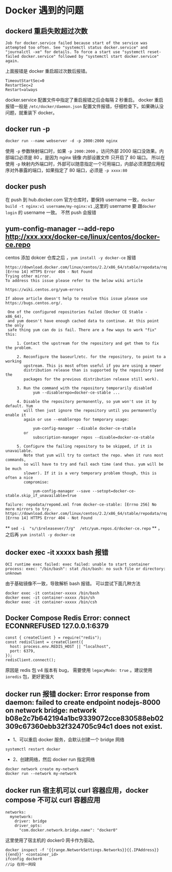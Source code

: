 # Docker 遇到的问题

## dockerd 重启失败超过次数

`Job for docker.service failed because start of the service was attempted too often. See "systemctl status docker.service" and "journalctl -xe" for details. To force a start use "systemctl reset-failed docker.service" followed by "systemctl start docker.service" again.`

上面报错是 docker 重启超过次数后报错。

```
TimeoutStartSec=0
RestartSec=2
Restart=always
```

docker.service 配置文件中指定了重启报错之后会每隔 2 秒重启。 docker 重启报错一般是 `/etc/docker/daemon.json` 配置文件报错，仔细检查下。如果确认没问题，就重装下 docker。

## docker run -p

`docker run --name webserver -d -p 2000:2000 nginx`

使用 `-p` 参数映射端口时，如果 `-p 2000:2000` 。访问外部 2000 端口没效果。内部端口必须是 80 。是因为 nginx 镜像 内部设置文件 只开启了 80 端口。 所以在使用 `-p` 映射内外端口时，外部可以随意指定一个可用端口，内部必须清楚应用程序对外暴露的端口，如果指定了 80 端口，必须是 `-p xxxx:80`

## docker push

在 push 到 hub.docker.com 官方仓库时，要保持 username 一致，`docker build -t nginx:v1 username/my-nginx:v1` ,这里的 username 要 跟`docker login` 的 username 一致。 不然 push 会报错

## yum-config-manager --add-repo http://xxx.xxx/docker-ce/linux/centos/docker-ce.repo

centos 添加 dokcer 仓库之后 ，`yum install -y docker-ce` 报错

```
https://download.docker.com/linux/centos/2.2/x86_64/stable/repodata/repomd.xml: [Errno 14] HTTPS Error 404 - Not Found
Trying other mirror.
To address this issue please refer to the below wiki article

https://wiki.centos.org/yum-errors

If above article doesn't help to resolve this issue please use https://bugs.centos.org/.

 One of the configured repositories failed (Docker CE Stable - x86_64),
 and yum doesn't have enough cached data to continue. At this point the only
 safe thing yum can do is fail. There are a few ways to work "fix" this:

     1. Contact the upstream for the repository and get them to fix the problem.

     2. Reconfigure the baseurl/etc. for the repository, to point to a working
        upstream. This is most often useful if you are using a newer
        distribution release than is supported by the repository (and the
        packages for the previous distribution release still work).

     3. Run the command with the repository temporarily disabled
            yum --disablerepo=docker-ce-stable ...

     4. Disable the repository permanently, so yum won't use it by default. Yum
        will then just ignore the repository until you permanently enable it
        again or use --enablerepo for temporary usage:

            yum-config-manager --disable docker-ce-stable
        or
            subscription-manager repos --disable=docker-ce-stable

     5. Configure the failing repository to be skipped, if it is unavailable.
        Note that yum will try to contact the repo. when it runs most commands,
        so will have to try and fail each time (and thus. yum will be be much
        slower). If it is a very temporary problem though, this is often a nice
        compromise:

            yum-config-manager --save --setopt=docker-ce-stable.skip_if_unavailable=true

failure: repodata/repomd.xml from docker-ce-stable: [Errno 256] No more mirrors to try.
https://download.docker.com/linux/centos/2.2/x86_64/stable/repodata/repomd.xml: [Errno 14] HTTPS Error 404 - Not Found
```

** `sed -i  "s/\$releasever/7/g"  /etc/yum.repos.d/docker-ce.repo` ** ， 之后再 `yum install -y docker-ce`

## docker exec -it xxxxx bash 报错

```
OCI runtime exec failed: exec failed: unable to start container process: exec: "/bin/bash": stat /bin/bash: no such file or directory: unknown
```

由于基础镜像不一致，导致解析 bash 报错。 可以尝试下面几种方法

```
docker exec -it container-xxxxx /bin/bash
docker exec -it container-xxxxx /bin/sh
docker exec -it container-xxxxx /bin/csh
```

## Docker Compose Redis Error: connect ECONNREFUSED 127.0.0.1:6379

```
const { createClient } = require("redis");
const redisClient = createClient({
  host: process.env.REDIS_HOST || "localhost",
  port: 6379,
});
redisClient.connect();
```

原因是 redis 包 v4 版本有 bug， 需要使用 `legacyMode: true` 。建议使用 `ioredis` 包，更好更强大

## docker run 报错 docker: Error response from daemon: failed to create endpoint nodejs-8000 on network bridge: network b08e2c7b642194a1bc9339072cce830588eb02309c67360ebb32f324705c94c1 does not exist.

- 1、可以重启 docker 服务，会默认创建一个 bridge 网络

```
systemctl restart docker
```

- 2、创建网络，然后 docker run 指定网络

```
docker network create my-network
docker run --network my-network
```

## docker run 宿主机可以 curl 容器应用，docker compose 不可以 curl 容器应用

```
networks:
  mynetwork:
    driver: bridge
    driver_opts:
      "com.docker.network.bridge.name": "docker0"
```

这里使用了宿主机的 docker0 网卡作为驱动。

```
docker inspect -f '{{range.NetworkSettings.Networks}}{{.IPAddress}}{{end}}' <container_id>
ifconfig docker0
//ip 在同一网段
```
